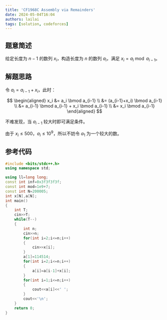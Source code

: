 ```yaml
---
title: 'CF1968C Assembly via Remainders'
date: 2024-05-04T16:04
authors: lailai
tags: [solution, codeforces]
---
```


<Solution pid="CF1968C" aid="wtqk9dc4" />

<!-- truncate -->

## 题意简述

给定长度为 $n-1$ 的数列 $x_i$，构造长度为 $n$ 的数列 $a_i$，满足 $x_i=a_i \bmod a_{i-1}$。

## 解题思路

令 $a_i=a_{i-1}+x_i$，此时：

$$
\begin{aligned}
x_i &= a_i \bmod a_{i-1} \\
  &= (a_{i-1}+x_i) \bmod a_{i-1} \\
  &= a_{i-1} \bmod a_{i-1} + x_i \bmod a_{i-1} \\
  &= x_i \bmod a_{i-1}
\end{aligned}
$$

不难发现，当 $a_{i-1}$ 较大时即可满足条件。

由于 $x_i \le 500$，$a_i \le 10^9$，所以不妨令 $a_1$ 为一个较大的数。

## 参考代码

```cpp
#include <bits/stdc++.h>
using namespace std;

using ll=long long;
const int inf=0x3f3f3f3f;
const int mod=1e9+7;
const int N=200005;
int x[N],a[N];
int main()
{
	int T;
	cin>>T;
	while(T--)
	{
		int n;
		cin>>n;
		for(int i=2;i<=n;i++)
		{
			cin>>x[i];
		}
		a[1]=114514;
		for(int i=2;i<=n;i++)
		{
			a[i]=a[i-1]+x[i];
		}
		for(int i=1;i<=n;i++)
		{
			cout<<a[i]<<' ';
		}
		cout<<'\n';
	}
	return 0;
}
```
